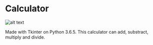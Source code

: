 # Calculator
![alt text](https://github.com/InsaneBepis/Calculator/blob/master/calculatorCapture.PNG)

Made with Tkinter on Python 3.6.5.
This calculator can add, substract, multiply and divide.
